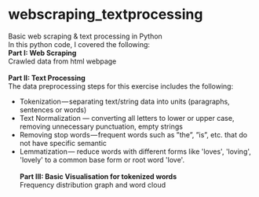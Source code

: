 # webscraping_textprocessing
Basic web scraping &amp; text processing in Python
<br>
In this python code, I covered the following: 
<br>
**Part I: Web Scraping** <br>
Crawled data from html webpage 
<br><br>
**Part II: Text Processing** <br>
The data preprocessing steps for this exercise includes the following:
+ Tokenization — separating text/string data into units (paragraphs, sentences or words)
+	Text Normalization — converting all letters to lower or upper case, removing unnecessary punctuation, empty strings
+	Removing stop words — frequent words such as ”the”, ”is”, etc. that do not have specific semantic
+	Lemmatization — reduce words with different forms like 'loves', 'loving', 'lovely' to a common base form or root word 'love'.
<br><br>
**Part III: Basic Visualisation for tokenized words** <br>
Frequency distribution graph and word cloud

